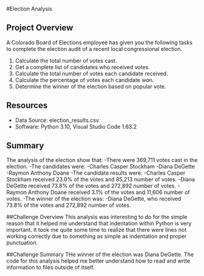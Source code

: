 #Election Analysis

## Project Overview
A Colorado Board of Elections employee has given you the following tasks to complete the election audit of a recent local congressional election.

1. Calculate the total number of votes cast.
2. Get a complete list of candidates who received votes.
3. Calculate the total number of votes each candidate received.
4. Calculate the percentage of votes each candidate won.
5. Determine the winner of the election based on popular vote.

## Resources
- Data Source: election_results.csv
- Software: Python 3.10, Visual Studio Code 1.63.2

## Summary
The analysis of the election show that:
-There were 369,711 votes cast in the election.
-The candidates were:
  -Charles Casper Stockham
  -Diana DeGette
  -Raymon Anthony Doane
-The candidate results were:
  -Charles Casper Stockham received 23.0% of the votes and 85,213 number of votes.
  -Diana DeGette received 73.8% of the votes and 272,892 number of votes.
  -Raymon Anthony Doane received 3.1% of the votes and 11,606 number of votes.
-The winner of the election was:
  -Diana DeGette, who received 73.8% of the votes and 272,892 number of votes.
  
##Challenge Overview
This analysis was interesting to do for the simple reason that it helped me understand that indentation within Python is very important. It took me quite some time to realize that there were lines not working correctly due to something as simple as indentation and proper punctuation.

##Challenge Summary
THe winner of the election was Diana DeGette. The code for this analysis helped me better understand how to read and write information to files outside of itself.
